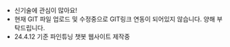 - 신기술에 관심이 많아요!
- 현재 GIT 파일 업로드 및 수정중으로 GIT링크 연동이 되어있지 않습니다. 양해 부탁드립니다.
- 24.4.12 기준 파인튜닝 챗봇 웹사이트 제작중
